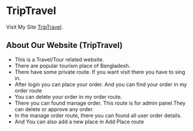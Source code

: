 # TripTravel

Visit My Site [TripTravel](https://dcare-health.web.app/).

## About Our Website (TripTravel)
* This is a Travel/Tour related website.
* There are popular tourism place of Bangladesh.
* There have some private route. If you want visit there you have to sing in.
* After login you can place your order. And you can find your order in my order route
* You can delete your order in my order route.
* There you can found manage order. This route is for admin panel.They can delete or approve any order.
* In the manage order route, there you can found all user order details.
* And You can also add a new place in Add Place route